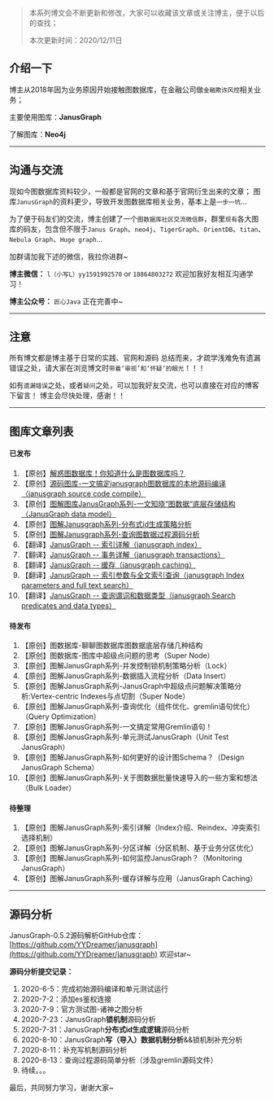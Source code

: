 > 本系列博文会不断更新和修改，大家可以收藏该文章或关注博主，便于以后的查找；
>
> 本次更新时间：2020/12/11日



## 介绍一下

博主从2018年因为业务原因开始接触图数据库，在金融公司做`金融欺诈风控`相关业务；

主要使用图库：**JanusGraph**

了解图库：**Neo4j**

----

## 沟通与交流

现如今图数据库资料较少，一般都是官网的文章和基于官网衍生出来的文章； 图库`JanusGraph`的资料更少，导致开发图数据库相关业务，基本上是`一步一坑`...

为了便于码友们的交流，博主创建了一个`图数据库社区交流微信群`，群里`现有`各大图库的码友，包含但不限于`Janus Graph`、`neo4j`、`TigerGraph`、`OrientDB`、`titan`、`Nebula Graph`、`Huge graph`...

加群请加我下述的微信，我拉你进群~

**博主微信：** `l（小写L）yy1591992570` or `18864803272`    欢迎加我好友相互沟通学习！

**博主公众号：**  `匠心Java`   正在完善中~


----

## 注意

所有博文都是博主基于日常的实践、官网和源码 总结而来，才疏学浅难免有遗漏错误之处，请大家在浏览博文时`带着‘审视’和‘怀疑’的眼光`！！！

如有`遗漏错误`之处，或者`疑问`之处，可以加我好友交流，也可以直接在对应的博客下留言！ 博主会尽快处理，感谢！！

----

## 图库文章列表

#### 已发布

1. 【原创】[解惑图数据库！你知道什么是图数据库吗？](https://liyangyang.blog.csdn.net/article/details/106384973)
2. 【原创】[源码图库-一文搞定janusgraph图数据库的本地源码编译（janusgraph source code compile）](https://liyangyang.blog.csdn.net/article/details/106674499)
3. 【原创】[图解图库JanusGraph系列-一文知晓“图数据“底层存储结构（JanusGraph data model）](https://liyangyang.blog.csdn.net/article/details/107999814)
4. 【原创】[图解Janusgraph系列-分布式id生成策略分析](https://liyangyang.blog.csdn.net/article/details/108000639)
5. 【原创】[图解Janusgraph系列-查询图数据过程源码分析](https://liyangyang.blog.csdn.net/article/details/108000561)
6. 【翻译】[JanusGraph -- 索引详解（janusgraph index）](https://liyangyang.blog.csdn.net/article/details/98513704)
7. 【翻译】[JanusGraph -- 事务详解（janusgraph transactions）](https://liyangyang.blog.csdn.net/article/details/98656078)
8. 【翻译】[JanusGraph -- 缓存（janusgraph caching）](https://liyangyang.blog.csdn.net/article/details/98656781)
9. 【翻译】[JanusGraph -- 索引参数与全文索引查询（janusgraph Index parameters and full text search）](https://liyangyang.blog.csdn.net/article/details/98657833)
10. 【翻译】[JanusGraph -- 查询谓词和数据类型（janusgraph Search predicates and data types）](https://liyangyang.blog.csdn.net/article/details/98659157)

#### 待发布

1. 【原创】图数据库-聊聊图数据库图数据底层存储几种结构
2. 【原创】图数据库-图库中超级点问题的思考（Super Node）
3. 【原创】图解JanusGraph系列-并发控制锁机制策略分析（Lock）
4. 【原创】图解JanusGraph系列-数据插入流程分析（Data Insert）
5. 【原创】图解JanusGraph系列-JanusGraph中超级点问题解决策略分析:Vertex-centric Indexes与点切割（Super Node）
6. 【原创】图解JanusGraph系列-查询优化（组件优化、gremlin语句优化）（Query Optimization）
7. 【原创】图解JanusGraph系列-一文搞定常用Gremlin语句！
8. 【原创】图解JanusGraph系列-单元测试JanusGraph（Unit Test JanusGraph）
9. 【原创】图解JanusGraph系列-如何更好的设计图Schema？（Design JanusGraph Schema）
10. 【原创】图解JanusGraph系列-关于图数据批量快速导入的一些方案和想法（Bulk Loader）

#### 待整理

1. 【原创】图解JanusGraph系列-索引详解（Index介绍、Reindex、冲突索引选择机制）
2. 【原创】图解JanusGraph系列-分区详解（分区机制、基于业务分区优化）
3. 【原创】图解JanusGraph系列-如何监控JanusGraph？（Monitoring JanusGraph）
4. 【原创】图解JanusGraph系列-缓存详解与应用（JanusGraph Caching）


----

## 源码分析

JanusGraph-0.5.2源码解析GitHub仓库：[https://github.com/YYDreamer/janusgraph](https://github.com/YYDreamer/janusgraph)   欢迎star~

**源码分析提交记录：**

1. 2020-6-5：完成初始源码编译和单元测试运行
2. 2020-7-2：添加es鉴权连接
3. 2020-7-9：官方测试图-诸神之图分析
4. 2020-7-23：JanusGraph**锁机制**源码分析
5. 2020-7-31：JanusGraph**分布式id生成逻辑**源码分析
6. 2020-8-10：JanusGraph**写（导入）数据机制分析**&&锁机制补充分析
7. 2020-8-11：补充写机制源码分析
8. 2020-8-13：查询过程源码简单分析（涉及gremlin源码文件）
9. 待续。。。

最后，共同努力学习，谢谢大家~
